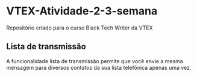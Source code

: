 # VTEX-Atividade-2-3-semana
Repositório criado para o curso Black Tech Writer da VTEX

## Lista de transmissão
A funcionalidade lista de transmissão permite que você envie a mesma mensagem para diversos contatos da sua lista telefônica apenas uma vez.

